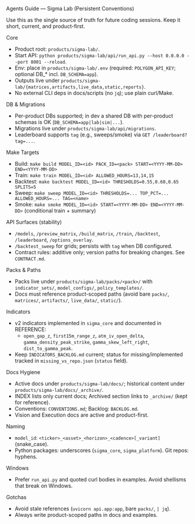 Agents Guide — Sigma Lab (Persistent Conventions)

Use this as the single source of truth for future coding sessions. Keep it short, current, and product-first.

Core
- Product root: `products/sigma-lab/`.
- Start API: `python products/sigma-lab/api/run_api.py --host 0.0.0.0 --port 8001 --reload`.
- Env: place in `products/sigma-lab/.env` (required: `POLYGON_API_KEY`; optional DB_* incl. `DB_SCHEMA=app`).
- Outputs live under `products/sigma-lab/{matrices,artifacts,live_data,static,reports}`.
- No external CLI deps in docs/scripts (no `jq`); use plain curl/Make.

DB & Migrations
- Per-product DBs supported; in dev a shared DB with per-product schemas is OK (`DB_SCHEMA=app|lab|sim|...`).
- Migrations live under `products/sigma-lab/api/migrations`.
- Leaderboard supports `tag` (e.g., sweeps/smoke) via `GET /leaderboard?tag=...`.

Make Targets
- Build: `make build MODEL_ID=<id> PACK_ID=<pack> START=<YYYY-MM-DD> END=<YYYY-MM-DD>`
- Train: `make train MODEL_ID=<id> ALLOWED_HOURS=13,14,15`
- Backtest: `make backtest MODEL_ID=<id> THRESHOLDS=0.55,0.60,0.65 SPLITS=5`
- Sweep: `make sweep MODEL_ID=<id> THRESHOLDS=... TOP_PCT=... ALLOWED_HOURS=... TAG=<name>`
- Smoke: `make smoke MODEL_ID=<id> START=<YYYY-MM-DD> END=<YYYY-MM-DD>` (conditional train + summary)

API Surfaces (stability)
- `/models`, `/preview_matrix`, `/build_matrix`, `/train`, `/backtest`, `/leaderboard`, `/options_overlay`.
- `/backtest_sweep` for grids; persists with `tag` when DB configured.
- Contract rules: additive only; version paths for breaking changes. See `CONTRACT.md`.

Packs & Paths
- Packs live under `products/sigma-lab/packs/<pack>/` with `indicator_sets/`, `model_configs/`, `policy_templates/`.
- Docs must reference product-scoped paths (avoid bare `packs/`, `matrices/`, `artifacts/`, `live_data/`, `static/`).

Indicators
- v2 indicators implemented in `sigma_core` and documented in REFERENCE:
  - `open_gap_z`, `first15m_range_z`, `atm_iv_open_delta`, `gamma_density_peak_strike`, `gamma_skew_left_right`, `dist_to_gamma_peak`.
- Keep `INDICATORS_BACKLOG.md` current; status for missing/implemented tracked in `missing_vs_repo.json` (`status` field).

Docs Hygiene
- Active docs under `products/sigma-lab/docs/`; historical content under `products/sigma-lab/docs/_archive/`.
- INDEX lists only current docs; Archived section links to `_archive/` (kept for reference).
- Conventions: `CONVENTIONS.md`; Backlog: `BACKLOG.md`.
- Vision and Execution docs are active and product-first.

Naming
- `model_id`: `<ticker>_<asset>_<horizon>_<cadence>[_variant]` (snake_case).
- Python packages: underscores (`sigma_core`, `sigma_platform`). Git repos: hyphens.

Windows
- Prefer `run_api.py` and quoted curl bodies in examples. Avoid shellisms that break on Windows.

Gotchas
- Avoid stale references (`uvicorn api.app:app`, bare `packs/`, `| jq`).
- Always write product-scoped paths in docs and examples.

